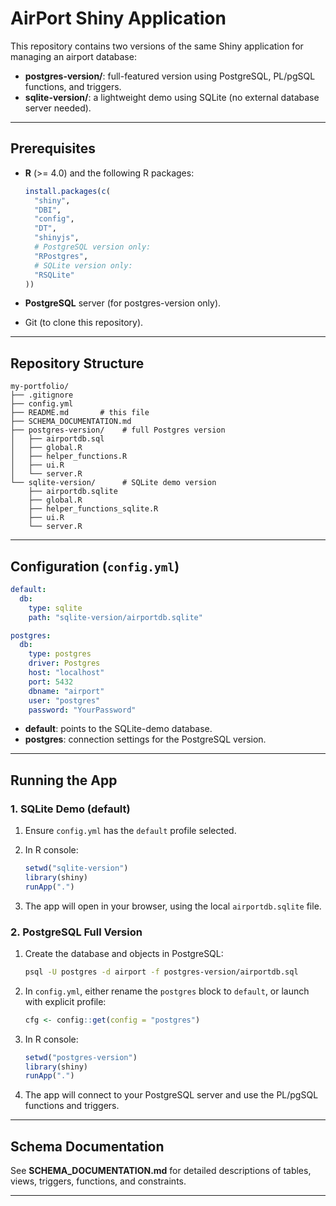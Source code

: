 # AirPort Shiny Application

This repository contains two versions of the same Shiny application for managing an airport database:

* **postgres-version/**: full-featured version using PostgreSQL, PL/pgSQL functions, and triggers.
* **sqlite-version/**: a lightweight demo using SQLite (no external database server needed).

---

## Prerequisites

* **R** (>= 4.0) and the following R packages:

  ```r
  install.packages(c(
    "shiny",
    "DBI",
    "config",
    "DT",
    "shinyjs",
    # PostgreSQL version only:
    "RPostgres",
    # SQLite version only:
    "RSQLite"
  ))
  ```
* **PostgreSQL** server (for postgres-version only).
* Git (to clone this repository).

---

## Repository Structure

```
my-portfolio/
├── .gitignore
├── config.yml
├── README.md       # this file
├── SCHEMA_DOCUMENTATION.md
├── postgres-version/    # full Postgres version
│   ├── airportdb.sql
│   ├── global.R
│   ├── helper_functions.R
│   ├── ui.R
│   └── server.R
└── sqlite-version/      # SQLite demo version
    ├── airportdb.sqlite
    ├── global.R
    ├── helper_functions_sqlite.R
    ├── ui.R
    └── server.R
```

---

## Configuration (`config.yml`)

```yaml
default:
  db:
    type: sqlite
    path: "sqlite-version/airportdb.sqlite"

postgres:
  db:
    type: postgres
    driver: Postgres
    host: "localhost"
    port: 5432
    dbname: "airport"
    user: "postgres"
    password: "YourPassword"
```

* **default**: points to the SQLite-demo database.
* **postgres**: connection settings for the PostgreSQL version.

---

## Running the App

### 1. SQLite Demo (default)

1. Ensure `config.yml` has the `default` profile selected.
2. In R console:

   ```r
   setwd("sqlite-version")
   library(shiny)
   runApp(".")
   
   ```
3. The app will open in your browser, using the local `airportdb.sqlite` file.

### 2. PostgreSQL Full Version

1. Create the database and objects in PostgreSQL:

   ```bash
   psql -U postgres -d airport -f postgres-version/airportdb.sql
   ```
2. In `config.yml`, either rename the `postgres` block to `default`, or launch with explicit profile:

   ```r
   cfg <- config::get(config = "postgres")
   ```
3. In R console:

   ```r
   setwd("postgres-version")
   library(shiny)
   runApp(".")
   ```
4. The app will connect to your PostgreSQL server and use the PL/pgSQL functions and triggers.

---

## Schema Documentation

See **SCHEMA\_DOCUMENTATION.md** for detailed descriptions of tables, views, triggers, functions, and constraints.

---


